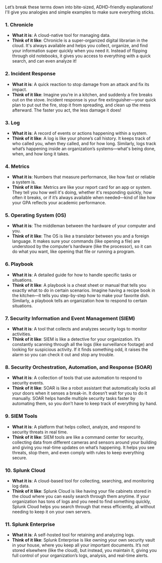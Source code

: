 Let’s break these terms down into bite-sized, ADHD-friendly explanations! I'll give you analogies and simple examples to make sure everything sticks.

### 1. **Chronicle**

- **What it is**: A cloud-native tool for managing data.
- **Think of it like**: Chronicle is a super-organized digital librarian in the cloud. It's always available and helps you collect, organize, and find your information super quickly when you need it. Instead of flipping through old notebooks, it gives you access to everything with a quick search, and can even analyze it!

### 2. **Incident Response**

- **What it is**: A quick reaction to stop damage from an attack and fix its impact.
- **Think of it like**: Imagine you’re in a kitchen, and suddenly a fire breaks out on the stove. Incident response is your fire extinguisher—your quick plan to put out the fire, stop it from spreading, and clean up the mess afterward. The faster you act, the less damage it does!

### 3. **Log**

- **What it is**: A record of events or actions happening within a system.
- **Think of it like**: A log is like your phone’s call history. It keeps track of who called you, when they called, and for how long. Similarly, logs track what’s happening inside an organization’s systems—what's being done, when, and how long it takes.

### 4. **Metrics**

- **What it is**: Numbers that measure performance, like how fast or reliable a system is.
- **Think of it like**: Metrics are like your report card for an app or system. They tell you how well it's doing, whether it's responding quickly, how often it breaks, or if it’s always available when needed—kind of like how your GPA reflects your academic performance.

### 5. **Operating System (OS)**

- **What it is**: The middleman between the hardware of your computer and you.
- **Think of it like**: The OS is like a translator between you and a foreign language. It makes sure your commands (like opening a file) are understood by the computer’s hardware (like the processor), so it can do what you want, like opening that file or running a program.

### 6. **Playbook**

- **What it is**: A detailed guide for how to handle specific tasks or situations.
- **Think of it like**: A playbook is a cheat sheet or manual that tells you exactly what to do in certain scenarios. Imagine having a recipe book in the kitchen—it tells you step-by-step how to make your favorite dish. Similarly, a playbook tells an organization how to respond to certain situations.

### 7. **Security Information and Event Management (SIEM)**

- **What it is**: A tool that collects and analyzes security logs to monitor activities.
- **Think of it like**: SIEM is like a detective for your organization. It’s constantly scanning through all the logs (like surveillance footage) and looking for suspicious activity. If it finds something odd, it raises the alarm so you can check it out and stop any trouble.

### 8. **Security Orchestration, Automation, and Response (SOAR)**

- **What it is**: A collection of tools that use automation to respond to security events.
- **Think of it like**: SOAR is like a robot assistant that automatically locks all your doors when it senses a break-in. It doesn’t wait for you to do it manually. SOAR helps handle multiple security tasks faster by automating them, so you don’t have to keep track of everything by hand.

### 9. **SIEM Tools**

- **What it is**: A platform that helps collect, analyze, and respond to security threats in real time.
- **Think of it like**: SIEM tools are like a command center for security, collecting data from different cameras and sensors around your building and giving you real-time updates on what’s happening. It helps you see threats, stop them, and even comply with rules to keep everything secure.

### 10. **Splunk Cloud**

- **What it is**: A cloud-based tool for collecting, searching, and monitoring log data.
- **Think of it like**: Splunk Cloud is like having your file cabinets stored in the cloud where you can easily search through them anytime. If your organization has tons of logs and you need to find something quickly, Splunk Cloud helps you search through that mess efficiently, all without needing to keep it on your own servers.

### 11. **Splunk Enterprise**

- **What it is**: A self-hosted tool for retaining and analyzing logs.
- **Think of it like**: Splunk Enterprise is like owning your own security vault in your house, where you keep all your important documents. It’s not stored elsewhere (like the cloud), but instead, you maintain it, giving you full control of your organization’s logs, analysis, and real-time alerts.